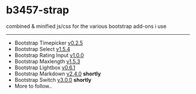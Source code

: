 b3457-strap
===========

combined &amp; minified js/css for the various bootstrap add-ons i use

---

- Bootstrap Timepicker [v0.2.5](https://github.com/jdewit/bootstrap-timepicker)
- Bootstrap Select [v1.5.4](https://github.com/silviomoreto/bootstrap-select)
- Bootstrap Rating Input [v1.0.0](https://github.com/javiertoledo/bootstrap-rating-input)
- Bootstrap Maxlength [v1.5.3](https://github.com/mimo84/bootstrap-maxlength)
- Bootstrap Lightbox [v0.6.1](https://github.com/jbutz/bootstrap-lightbox)
- Bootstrap Markdown [v2.4.0](https://github.com/toopay/bootstrap-markdown) **shortly**
- Bootstrap Switch [v3.0.0](https://github.com/nostalgiaz/bootstrap-switch) **shortly**
- More to follow..
